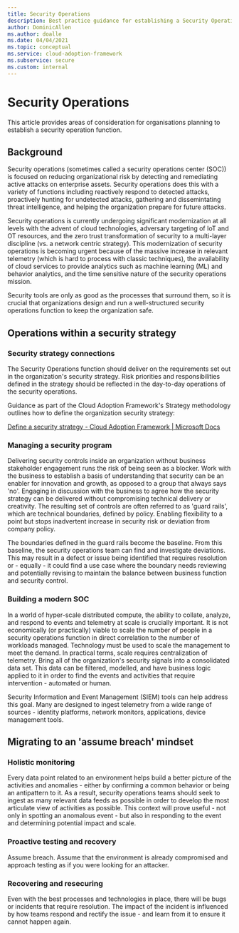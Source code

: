 ```yaml
---
title: Security Operations
description: Best practice guidance for establishing a Security Operations function
author: DominicAllen
ms.author: doalle
ms.date: 04/04/2021
ms.topic: conceptual
ms.service: cloud-adoption-framework
ms.subservice: secure
ms.custom: internal
---
```


# Security Operations

This article provides areas of consideration for organisations planning to establish a security operation function.

## Background

Security operations (sometimes called a security operations center (SOC)) is focused on reducing organizational risk by detecting and remediating active attacks on enterprise assets. Security operations does this with a variety of functions including reactively respond to detected attacks, proactively hunting for undetected attacks, gathering and dissemintating threat intelligence, and helping the organization prepare for future attacks.

Security operations is currently undergoing significant modernization at all levels with the advent of cloud technologies, adversary targeting of IoT and OT resources, and the zero trust transformation of security to a multi-layer discipline (vs. a network centric strategy). This modernization of security operations is becoming urgent because of the massive increase in relevant telemetry (which is hard to process with classic techniques), the availability of cloud services to provide analytics such as machine learning (ML) and behavior analytics, and the time sensitive nature of the security operations mission.

Security tools are only as good as the processes that surround them, so it is crucial that organizations design and run a well-structured security operations function to keep the organization safe.  

## Operations within a security strategy

### Security strategy connections

The Security Operations function should deliver on the requirements set out in the organization's security strategy.
Risk priorities and responsibilities defined in the strategy should be reflected in the day-to-day operations of the security operations.

Guidance as part of the Cloud Adoption Framework's Strategy methodology outlines how to define the organization security strategy:

[Define a security strategy - Cloud Adoption Framework | Microsoft Docs](https://docs.microsoft.com/azure/cloud-adoption-framework/strategy/define-security-strategy)

### Managing a security program

Delivering security controls inside an organization without business stakeholder engagement runs the risk of being seen as a blocker.
Work with the business to establish a basis of understanding that security can be an enabler for innovation and growth, as opposed to a group that always says 'no'. Engaging in discussion with the business to agree how the security strategy can be delivered without compromising technical delivery or creativity.
The resulting set of controls are often referred to as 'guard rails', which are technical boundaries, defined by policy. Enabling flexibility to a point but stops inadvertent increase in security risk or deviation from company policy.

The boundaries defined in the guard rails become the baseline. From this baseline, the security operations team can find and investigate deviations. This may result in a defect or issue being identified that requires resolution or - equally - it could find a use case where the boundary needs reviewing and potentially revising to maintain the balance between business function and security control.

### Building a modern SOC

In a world of hyper-scale distributed compute, the ability to collate, analyze, and respond to events and telemetry at scale is crucially important.
It is not economically (or practically) viable to scale the number of people in a security operations function in direct correlation to the number of workloads managed. Technology must be used to scale the management to meet the demand.
In practical terms, scale requires centralization of telemetry. Bring all of the organization's security signals into a consolidated data set.
This data can be filtered, modelled, and have business logic applied to it in order to find the events and activities that require intervention - automated or human.

Security Information and Event Management (SIEM) tools can help address this goal. Many are designed to ingest telemetry from a wide range of sources - identity platforms, network monitors, applications, device management tools.

## Migrating to an 'assume breach' mindset

### Holistic monitoring

Every data point related to an environment helps build a better picture of the activities and anomalies - either by confirming a common behavior or being an antipattern to it.
As a result, security operations teams should seek to ingest as many relevant data feeds as possible in order to develop the most articulate view of activities as possible. This context will prove useful - not only in spotting an anomalous event - but also in responding to the event and determining potential impact and scale.

### Proactive testing and recovery

Assume breach. Assume that the environment is already compromised and approach testing as if you were looking for an attacker.

### Recovering and resecuring

Even with the best processes and technologies in place, there will be bugs or incidents that require resolution. The impact of the incident is influenced by how teams respond and rectify the issue - and learn from it to ensure it cannot happen again.
